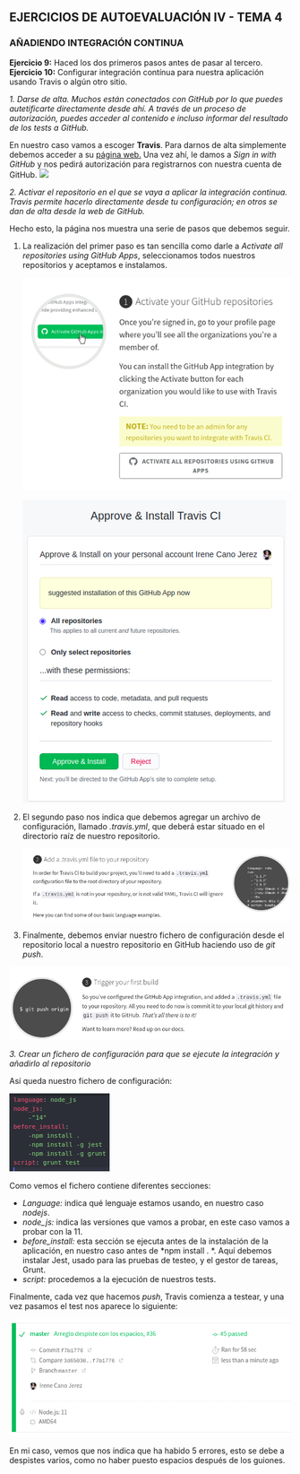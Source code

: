 ## EJERCICIOS DE AUTOEVALUACIÓN IV - TEMA 4

### AÑADIENDO INTEGRACIÓN CONTINUA

**Ejercicio 9:** Haced los dos primeros pasos antes de pasar al tercero.
**Ejercicio 10:** Configurar integración contínua para nuestra aplicación usando Travis o algún otro sitio.

*1. Darse de alta. Muchos están conectados con GitHub por lo que puedes autetificarte directamente desde ahí. A través de un proceso de autorización, puedes acceder al contenido e incluso informar del resultado de los tests a GitHub.*

En nuestro caso vamos a escoger **Travis**. Para darnos de alta simplemente debemos acceder a su [página web.](https://travis-ci.com/signin)
Una vez ahí, le damos a *Sign in with GitHub* y nos pedirá autorización para registrarnos con nuestra cuenta de GitHub.
![](imagenes/sign-in-travis)

*2. Activar el repositorio en el que se vaya a aplicar la integración continua. Travis permite hacerlo directamente desde tu configuración; en otros se dan de alta desde la web de GitHub.*

Hecho esto, la página nos muestra una serie de pasos que debemos seguir.
1. La realización del primer paso es tan sencilla como darle a *Activate all repositories using GitHub Apps*, seleccionamos todos nuestros repositorios y aceptamos e instalamos.

   ![](imagenes/primer-paso-travis.png)

   ![](imagenes/acaba-primer-paso.png)

2. El segundo paso nos indica que debemos agregar un archivo de configuración, llamado *.travis.yml*, que deberá estar situado en el directorio raíz de nuestro repositorio.

   ![](imagenes/segundo-paso-travis.png)


3. Finalmente, debemos enviar nuestro fichero de configuración desde el repositorio local a nuestro repositorio en GitHub haciendo uso de *git push*.

![](imagenes/tercer-paso-travis.png)

*3. Crear un fichero de configuración para que se ejecute la integración y añadirlo al repositorio*

Así queda nuestro fichero de configuración:

![](imagenes/fichero-travis.png)

Como vemos el fichero contiene diferentes secciones:
- *Language:* indica qué lenguaje estamos usando, en nuestro caso *nodejs*.
- *node_js:* indica las versiones que vamos a probar, en este caso vamos a probar con la 11.
- *before_install:* esta sección se ejecuta antes de la instalación de la aplicación, en nuestro caso antes de *npm install . *. Aquí debemos instalar Jest, usado para las pruebas de testeo, y el gestor de tareas, Grunt.
- *script:* procedemos a la ejecución de nuestros tests.

Finalmente, cada vez que hacemos *push*, Travis comienza a testear, y una vez pasamos el test nos aparece lo siguiente:

![](imagenes/test-conseguido.png)

En mi caso, vemos que nos indica que ha habido 5 errores, esto se debe a despistes varios, como no haber puesto espacios después de los guiones.
